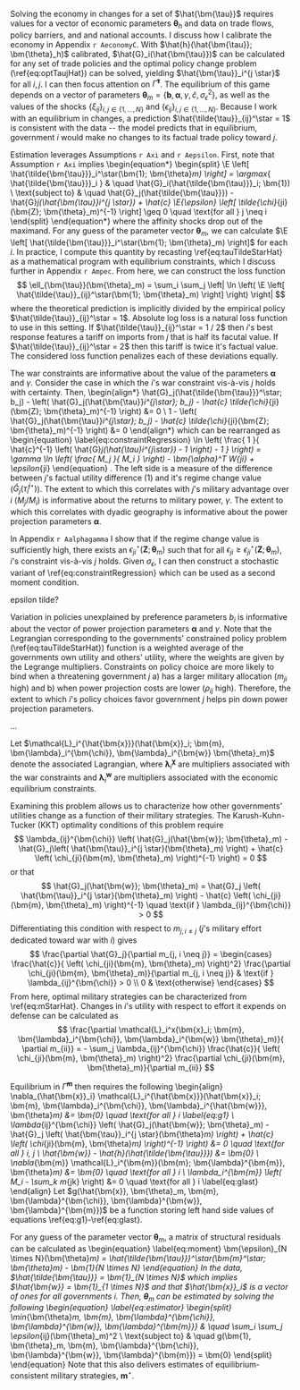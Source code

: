 Solving the economy in changes for a set of $\hat{\bm{\tau}}$ requires values for a vector of economic parameters $\bm{\theta}_h$ and data on trade flows, policy barriers, and and national accounts. I discuss how I calibrate the economy in Appendix `r AeconomyC`. With $\hat{h}(\hat{\bm{\tau}}; \bm{\theta}_h)$ calibrated, $\hat{G}_i(\hat{\bm{\tau}})$ can be calculated for any set of trade policies and the optimal policy change problem (\ref{eq:optTaujHat}) can be solved, yielding $\hat{\bm{\tau}}_i^{j \star}$ for all $i, j$. I can then focus attention on $\hat{\Gamma}^{\bm{\tau}}$. The equilibrium of this game depends on a vector of parameters $\bm{\theta}_m = \left\{ \bm{b}, \bm{\alpha}, \gamma, \hat{c}, \sigma_{\epsilon}^2 \right\}$, as well as the values of the shocks $\left\{ \xi_{ij} \right\}_{i,j \in \left\{ 1, \dots, N \right\}}$ and $\left\{ \epsilon_{ij} \right\}_{i,j \in \left\{ 1, \dots, N \right\}}$. Because I work with an equilibrium in changes, a prediction $\hat{\tilde{\tau}}_{ij}^\star = 1$ is consistent with the data -- the model predicts that in equilibrium, government $i$ would make no changes to its factual trade policy toward $j$.

Estimation leverages Assumptions `r Axi` and `r Aepsilon`. First, note that Assumption `r Axi` implies
\begin{equation*}
\begin{split}
\E \left[ \hat{\tilde{\bm{\tau}}}_i^\star(\bm{1}; \bm{\theta}_m) \right] = \argmax_{ \hat{\tilde{\bm{\tau}}}_i } & \quad \hat{G}_i(\hat{\tilde{\bm{\tau}}}_i; \bm{1}) \\
\text{subject to} & \quad \hat{G}_j(\hat{\tilde{\bm{\tau}}}) - \hat{G}_j(\hat{\bm{\tau}}_i^{j \star}) + \hat{c} \E_{\epsilon} \left[ \tilde{\chi}_{ji}(\bm{Z}; \bm{\theta}_m)^{-1} \right] \geq 0 \quad \text{for all } j \neq i
\end{split}
\end{equation*}
where the affinity shocks drop out of the maximand. For any guess of the parameter vector $\bm{\theta}_m$, we can calculate $\E \left[ \hat{\tilde{\bm{\tau}}}_i^\star(\bm{1}; \bm{\theta}_m) \right]$ for each $i$. In practice, I compute this quantity by recasting \ref{eq:tauTildeStarHat} as a mathematical program with equilibrium constraints, which I discuss further in Appendix `r Ampec`. From here, we can construct the loss function
$$
\ell_{\bm{\tau}}(\bm{\theta}_m) = \sum_i \sum_j \left| \ln \left( \E \left[ \hat{\tilde{\tau}}_{ij}^\star(\bm{1}; \bm{\theta}_m) \right] \right) \right|
$$
where the theoretical prediction is implicitly divided by the empirical policy $\hat{\tilde{\tau}}_{ij}^\star = 1$. Absolute log loss is a natural loss function to use in this setting. If $\hat{\tilde{\tau}}_{ij}^\star = 1 / 2$ then $i$'s best response features a tariff on imports from $j$ that is half its facutal value. If $\hat{\tilde{\tau}}_{ij}^\star = 2$ then this tariff is twice it's factual value. The considered loss function penalizes each of these deviations equally.

The war constraints are informative about the value of the parameters $\bm{\alpha}$ and $\gamma$. Consider the case in which the $i$'s war constraint vis-à-vis $j$ holds with certainty. Then,
\begin{align*}
\hat{G}_j(\hat{\tilde{\bm{\tau}}}^\star; b_j) - \left( \hat{G}_j(\hat{\bm{\tau}}_i^{j\star}; b_j) - \hat{c} \tilde{\chi}_{ji}(\bm{Z}; \bm{\theta}_m)^{-1} \right) &= 0 \\
1 - \left( \hat{G}_j(\hat{\bm{\tau}}_i^{j\star}; b_j) - \hat{c} \tilde{\chi}_{ji}(\bm{Z}; \bm{\theta}_m)^{-1} \right) &= 0
\end{align*}
which can be rearranged as
\begin{equation} \label{eq:constraintRegression}
\ln \left( \frac{ 1 }{ \hat{c}^{-1} \left( \hat{G}_j(\hat{\tau}_i^{j\star}) - 1 \right) - 1 } \right) = \gamma \ln \left( \frac{ M_j }{ M_i } \right) - \bm{\alpha}^T W_{ji} + \epsilon_{ji}
\end{equation}
. The left side is a measure of the difference between $j$'s factual utility difference ($1$) and it's regime change value ($\hat{G}_j(\hat{\tau}_i^{j\star})$). The extent to which this correlates with $j$'s military advantage over $i$ ($M_j / M_i$) is informative about the returns to military power, $\gamma$. The extent to which this correlates with dyadic geography is informative about the power projection parameters $\bm{\alpha}$.

In Appendix `r Aalphagamma` I show that if the regime change value is sufficiently high, there exists an $\epsilon_{ji}^\star(\bm{Z}; \bm{\theta}_m)$ such that for all $\epsilon_{ji} \geq \epsilon_{ji}^\star(\bm{Z}; \bm{\theta}_m)$, $i$'s constraint vis-à-vis $j$ holds. Given $\sigma_{\epsilon}$, I can then construct a stochastic variant of \ref{eq:constraintRegression} which can be used as a second moment condition. 


epsilon tilde?

Variation in policies unexplained by preference parameters $b_i$ is informative about the vector of power projection parameters $\bm{\alpha}$ and $\gamma$. Note that the Legrangian corresponding to the governments' constrained policy problem (\ref{eq:tauTildeStarHat}) function is a weighted average of the governments own utility and others' utility, where the weights are given by the Legrange multipliers. Constraints on policy choice are more likely to bind when a threatening government $j$ a) has a larger military allocation ($m_{ji}$ high) and b) when power projection costs are lower ($\rho_{ij}$ high). Therefore, the extent to which $i$'s policy choices favor government $j$ helps pin down power projection parameters. 


...

Let $\mathcal{L}_i^{\hat{\bm{x}}}(\hat{\bm{x}}_i; \bm{m}, \bm{\lambda}_i^{\bm{\chi}}, \bm{\lambda}_i^{\bm{w}} \bm{\theta}_m)$ denote the associated Lagrangian, where $\bm{\lambda}_i^{\bm{\chi}}$ are multipliers associated with the war constraints and $\bm{\lambda}_i^{\bm{w}}$ are multipliers associated with the economic equilibrium constraints. 

Examining this problem allows us to characterize how other governments' utilities change as a function of their military strategies. The Karush-Kuhn-Tucker (KKT) optimality conditions of this problem require
$$
\lambda_{ij}^{\bm{\chi}} \left( \hat{G}_j(\hat{\bm{w}}; \bm{\theta}_m) - \hat{G}_j\left( \hat{\bm{\tau}}_i^{j \star}(\bm{\theta}_m) \right) + \hat{c} \left( \chi_{ji}(\bm{m}, \bm{\theta}_m) \right)^{-1} \right) = 0
$$
or that
$$
\hat{G}_j(\hat{\bm{w}}; \bm{\theta}_m) = \hat{G}_j \left( \hat{\bm{\tau}}_i^{j \star}(\bm{\theta}_m) \right) - \hat{c} \left( \chi_{ji}(\bm{m}, \bm{\theta}_m) \right)^{-1} \quad \text{if } \lambda_{ij}^{\bm{\chi}} > 0
$$
Differentiating this condition with respect to $m_{j, i \neq j}$ ($j$'s military effort dedicated toward war with $i$) gives
$$
\frac{\partial \hat{G}_j}{\partial m_{j, i \neq j}} = \begin{cases}
\frac{\hat{c}}{ \left( \chi_{ji}(\bm{m}, \bm{\theta}_m) \right)^2} \frac{\partial \chi_{ji}(\bm{m}, \bm{\theta}_m)}{\partial m_{j, i \neq j}} & \text{if } \lambda_{ij}^{\bm{\chi}} > 0 \\
0 & \text{otherwise}
\end{cases}
$$
From here, optimal military strategies can be characterized from \ref{eq:mStarHat}. Changes in $i$'s utility with respect to effort it expends on defense can be calculated as
$$
\frac{\partial \mathcal{L}_i^x(\bm{x}_i; \bm{m}, \bm{\lambda}_i^{\bm{\chi}}, \bm{\lambda}_i^{\bm{w}} \bm{\theta}_m)}{ \partial m_{ii}} = - \sum_j \lambda_{ij}^{\bm{\chi}} \frac{\hat{c}}{ \left( \chi_{ji}(\bm{m}, \bm{\theta}_m) \right)^2} \frac{\partial \chi_{ji}(\bm{m}, \bm{\theta}_m)}{\partial m_{ii}}
$$

Equilibrium in $\hat{\Gamma}^{\bm{m}}$ then requires the following
\begin{align}
\nabla_{\hat{\bm{x}}_i} \mathcal{L}_i^{\hat{\bm{x}}}(\hat{\bm{x}}_i; \bm{m}, \bm{\lambda}_i^{\bm{\chi}}, \bm{\lambda}_i^{\hat{\bm{w}}}, \bm{\theta}_m) &= \bm{0} \quad \text{for all } i \label{eq:g1} \\
\lambda_{ij}^{\bm{\chi}} \left( \hat{G}_j(\hat{\bm{w}}; \bm{\theta}_m) - \hat{G}_j \left( \hat{\bm{\tau}}_i^{j \star}(\bm{\theta}_m) \right) + \hat{c} \left( \chi_{ji}(\bm{m}, \bm{\theta}_m) \right)^{-1} \right) &= 0 \quad \text{for all } i, j \\
\hat{\bm{w}} - \hat{h}(\hat{\tilde{\bm{\tau}}}) &= \bm{0} \\
\nabla_{\bm{m}} \mathcal{L}_i^{\bm{m}}(\bm{m}; \bm{\lambda}^{\bm{m}}, \bm{\theta}_m) &= \bm{0} \quad \text{for all } i \\
\lambda_i^{\bm{m}} \left( M_i - \sum_k m_{jk} \right) &= 0 \quad \text{for all } i \label{eq:glast}
\end{align}
Let $g(\hat{\bm{x}}, \bm{\theta}_m, \bm{m}, \bm{\lambda}^{\bm{\chi}}, \bm{\lambda}^{\bm{w}}, \bm{\lambda}^{\bm{m}})$ be a function storing left hand side values of equations \ref{eq:g1}-\ref{eq:glast}.

For any guess of the parameter vector $\bm{\theta}_m$, a matrix of structural residuals can be calculated as
\begin{equation} \label{eq:moment}
\bm{\epsilon}_{N \times N}(\bm{\theta}_m) = \hat{\tilde{\bm{\tau}}}^\star(\bm{m}^\star; \bm{\theta}_m) - \bm{1}_{N \times N}
\end{equation}
In the data, $\hat{\tilde{\bm{\tau}}} = \bm{1}_{N \times N}$ which implies $\hat{\bm{w}} = \bm{1}_{1 \times N}$ and that $\hat{\bm{x}}_i$ is a vector of ones for all governments $i$. Then, $\bm{\theta}_m$ can be estimated by solving the following
\begin{equation} \label{eq:estimator}
\begin{split}
\min_{\bm{\theta}_m, \bm{m}, \bm{\lambda}^{\bm{\chi}}, \bm{\lambda}^{\bm{w}}, \bm{\lambda}^{\bm{m}}} & \quad \sum_i \sum_j \epsilon_{ij}(\bm{\theta}_m)^2 \\
\text{subject to} & \quad g(\bm{1}, \bm{\theta}_m, \bm{m}, \bm{\lambda}^{\bm{\chi}}, \bm{\lambda}^{\bm{w}}, \bm{\lambda}^{\bm{m}}) = \bm{0}
\end{split}
\end{equation}
Note that this also delivers estimates of equilibrium-consistent military strategies, $\bm{m}^\star$.







